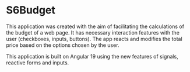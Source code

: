 # S6Budget

This application was created with the aim of facilitating the calculations of the budget of a web page. It has necessary interaction features with the user (checkboxes, inputs, buttons).
The app reacts and modifies the total price based on the options chosen by the user.

This application is built on Angular 19 using the new features of signals, reactive forms and inputs.






 
 
